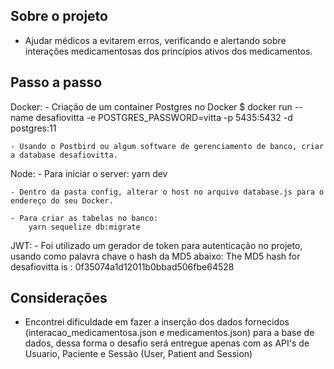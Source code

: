 ## Sobre o projeto

- Ajudar médicos a evitarem erros, verificando e alertando sobre interações medicamentosas dos princípios ativos dos medicamentos.


## Passo a passo

Docker:
	- Criação de um container Postgres no Docker
		$ docker run --name desafiovitta -e POSTGRES_PASSWORD=vitta -p 5435:5432 -d postgres:11
	
	- Usando o Postbird ou algum software de gerenciamento de banco, criar a database desafiovitta.
	
	
Node:
	- Para iniciar o server:
		yarn dev
		
	- Dentro da pasta config, alterar o host no arquivo database.js para o endereço do seu Docker.
	
	- Para criar as tabelas no banco:
		yarn sequelize db:migrate
		
JWT:
	- Foi utilizado um gerador de token para autenticação no projeto, usando como palavra chave o hash da MD5 abaixo:
		The MD5 hash for desafiovitta is : 0f35074a1d12011b0bbad506fbe64528

## Considerações

- Encontrei dificuldade em fazer a inserção dos dados fornecidos (interacao_medicamentosa.json e medicamentos.json) para a base de dados,
	dessa forma o desafio será entregue apenas com as API's de Usuario, Paciente e Sessão (User, Patient and Session)
